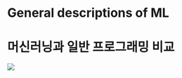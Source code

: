 # General descriptions of ML

# 머신러닝과 일반 프로그래밍 비교

<img src="https://user-images.githubusercontent.com/54765256/90966027-d12b5b00-e508-11ea-8f6d-5173fbe68ec2.png">

